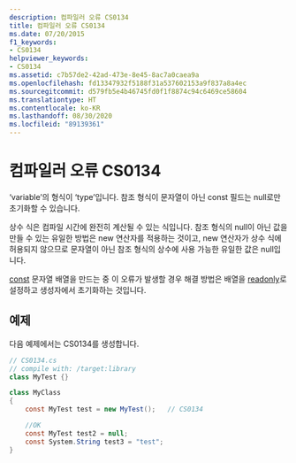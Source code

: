 ```yaml
---
description: 컴파일러 오류 CS0134
title: 컴파일러 오류 CS0134
ms.date: 07/20/2015
f1_keywords:
- CS0134
helpviewer_keywords:
- CS0134
ms.assetid: c7b57de2-42ad-473e-8e45-8ac7a0caea9a
ms.openlocfilehash: fd13347932f5188f31a537602153a9f837a8a4ec
ms.sourcegitcommit: d579fb5e4b46745fd0f1f8874c94c6469ce58604
ms.translationtype: HT
ms.contentlocale: ko-KR
ms.lasthandoff: 08/30/2020
ms.locfileid: "89139361"
---
```

# <a name="compiler-error-cs0134"></a>컴파일러 오류 CS0134

‘variable’의 형식이 ‘type’입니다. 참조 형식이 문자열이 아닌 const 필드는 null로만 초기화할 수 있습니다.

 상수 식은 컴파일 시간에 완전히 계산될 수 있는 식입니다. 참조 형식의 null이 아닌 값을 만들 수 있는 유일한 방법은 new 연산자를 적용하는 것이고, new 연산자가 상수 식에 허용되지 않으므로 문자열이 아닌 참조 형식의 상수에 사용 가능한 유일한 값은 null입니다.

 [const](../keywords/const.md) 문자열 배열을 만드는 중 이 오류가 발생할 경우 해결 방법은 배열을 [readonly](../keywords/readonly.md)로 설정하고 생성자에서 초기화하는 것입니다.

## <a name="example"></a>예제

 다음 예제에서는 CS0134를 생성합니다.

```csharp
// CS0134.cs
// compile with: /target:library
class MyTest {}

class MyClass
{
    const MyTest test = new MyTest();   // CS0134

    //OK
    const MyTest test2 = null;
    const System.String test3 = "test";
}
```
